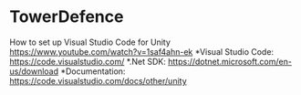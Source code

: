 # TowerDefence

How to set up Visual Studio Code for Unity https://www.youtube.com/watch?v=1saf4ahn-ek
*Visual Studio Code: https://code.visualstudio.com/
*.Net SDK: https://dotnet.microsoft.com/en-us/download
*Documentation: https://code.visualstudio.com/docs/other/unity
